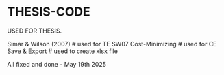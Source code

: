 # THESIS-CODE
USED FOR THESIS.

Simar & Wilson (2007)   # used for TE
SW07 Cost-Minimizing    # used for CE
Save & Export           # used to create xlsx file

All fixed and done - May 19th 2025
